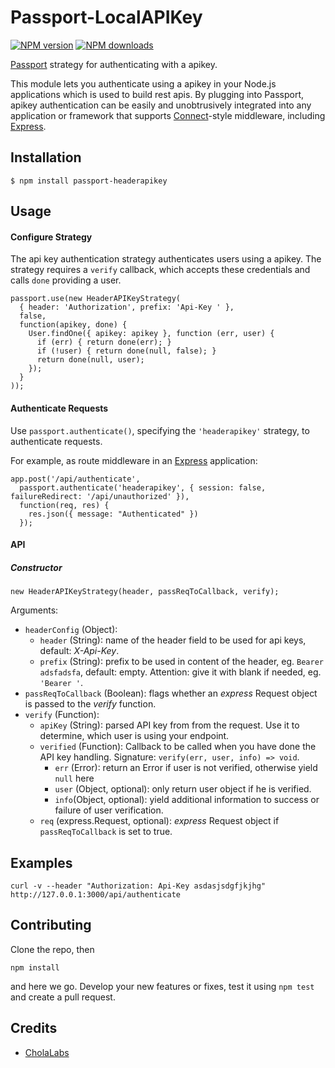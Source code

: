 # Passport-LocalAPIKey

[![NPM version][npm-image]][npm-url]
[![NPM downloads][downloads-image]][download-url]

[Passport](http://passportjs.org/) strategy for authenticating with a apikey.

This module lets you authenticate using a apikey in your Node.js
applications which is used to build rest apis. By plugging into Passport, apikey authentication can be easily and
unobtrusively integrated into any application or framework that supports
[Connect](http://www.senchalabs.org/connect/)-style middleware, including
[Express](http://expressjs.com/).

## Installation

    $ npm install passport-headerapikey

## Usage

#### Configure Strategy

The api key authentication strategy authenticates users using a apikey.
The strategy requires a `verify` callback, which accepts these
credentials and calls `done` providing a user.

    passport.use(new HeaderAPIKeyStrategy(
      { header: 'Authorization', prefix: 'Api-Key ' },
      false,
      function(apikey, done) {
        User.findOne({ apikey: apikey }, function (err, user) {
          if (err) { return done(err); }
          if (!user) { return done(null, false); }
          return done(null, user);
        });
      }
    ));

#### Authenticate Requests

Use `passport.authenticate()`, specifying the `'headerapikey'` strategy, to
authenticate requests.

For example, as route middleware in an [Express](http://expressjs.com/)
application:

    app.post('/api/authenticate', 
      passport.authenticate('headerapikey', { session: false, failureRedirect: '/api/unauthorized' }),
      function(req, res) {
        res.json({ message: "Authenticated" })
      });

#### API

##### Constructor

    new HeaderAPIKeyStrategy(header, passReqToCallback, verify);

Arguments:
* `headerConfig` (Object):
    * `header` (String): name of the header field to be used for api keys, default: *X-Api-Key*.
    * `prefix` (String): prefix to be used in content of the header, eg. `Bearer adsfadsfa`, default: empty. Attention: give it with blank if needed, eg. `'Bearer '`.
* `passReqToCallback` (Boolean): flags whether an *express* Request object is passed to the *verify* function.
* `verify` (Function):
    * `apiKey` (String): parsed API key from from the request. Use it to determine, which user is using your endpoint.
    * `verified` (Function): Callback to be called when you have done the API key handling. Signature: `verify(err, user, info) => void`.
        * `err` (Error): return an Error if user is not verified, otherwise yield `null` here
        * `user` (Object, optional): only return user object if he is verified.
        * `info`(Object, optional): yield additional information to success or failure of user verification.
    * `req` (express.Request, optional): *express* Request object if `passReqToCallback` is set to true.

## Examples

    curl -v --header "Authorization: Api-Key asdasjsdgfjkjhg" http://127.0.0.1:3000/api/authenticate


## Contributing

Clone the repo, then
```
npm install
```
and here we go.
Develop your new features or fixes, test it using `npm test` and create a pull request.


## Credits

  - [CholaLabs](https://github.com/cholalabs)

[npm-url]: https://npmjs.org/package/passport-headerapikey
[download-url]: https://npmjs.org/package/passport-headerapikey
[npm-image]: https://img.shields.io/npm/v/passport-headerapikey.svg?style=flat
[downloads-image]: https://img.shields.io/npm/dm/passport-headerapikey.svg?style=flat